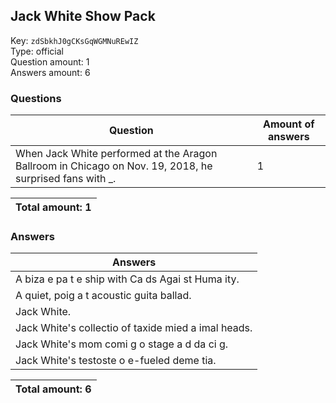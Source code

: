 ## Jack White Show Pack
Key: `zdSbkhJ0gCKsGqWGMNuREwIZ`  
Type: official  
Question amount: 1  
Answers amount: 6
### Questions
| Question | Amount of answers |
|---|---|
| When Jack White performed at the Aragon Ballroom in Chicago on Nov. 19, 2018, he surprised fans with _. | 1 |

|Total amount: 1|
|---|

### Answers
| Answers |
|---|
| A biza e pa t e ship with Ca ds Agai st Huma ity. |
| A quiet, poig a t acoustic guita  ballad. |
| Jack White. |
| Jack White's collectio  of taxide mied a imal heads. |
| Jack White's mom comi g o  stage a d da ci g. |
| Jack White's testoste o e-fueled deme tia. |

|Total amount: 6|
|---|